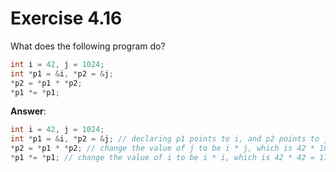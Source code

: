 # Exercise 4.16

What does the following program do?

```cpp
int i = 42, j = 1024;
int *p1 = &i, *p2 = &j;
*p2 = *p1 * *p2;
*p1 *= *p1;
```

**Answer**:

```cpp
int i = 42, j = 1024;
int *p1 = &i, *p2 = &j; // declaring p1 points to i, and p2 points to j
*p2 = *p1 * *p2; // change the value of j to be i * j, which is 42 * 1024 = 43008
*p1 *= *p1; // change the value of i to be i * i, which is 42 * 42 = 1764
```